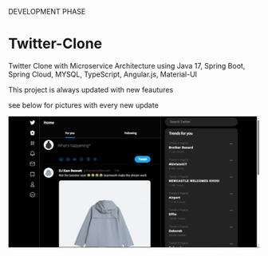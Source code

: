DEVELOPMENT PHASE

# Twitter-Clone
Twitter Clone with Microservice Architecture using Java 17, Spring Boot, Spring Cloud, MYSQL, TypeScript, Angular.js, Material-UI

This project is always updated with new feautures

see below for pictures with every new update

<img src="https://github.com/Akinyemi-samuel/Twitter-Clone/blob/main/frontend/readme_img/twitterhome.png"/>
